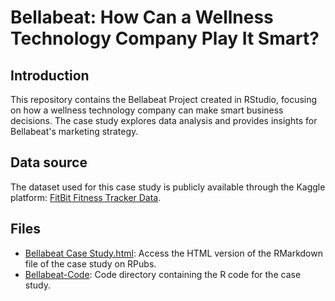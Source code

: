 # Bellabeat: How Can a Wellness Technology Company Play It Smart?

## Introduction

This repository contains the Bellabeat Project created in RStudio, focusing on how a wellness technology company can make smart business decisions. The case study explores data analysis and provides insights for Bellabeat's marketing strategy.

## Data source

The dataset used for this case study is publicly available through the Kaggle platform: [FitBit Fitness Tracker Data](https://www.kaggle.com/datasets/arashnic/fitbit).

## Files

- [Bellabeat Case Study.html](https://rpubs.com/Alexander_Kalita/1041951): Access the HTML version of the RMarkdown file of the case study on RPubs.
- [Bellabeat-Code](https://github.com/Alexander-Kalita/Bellabeat-Case-study/blob/main/Bellabeat-Code): Code directory containing the R code for the case study.


